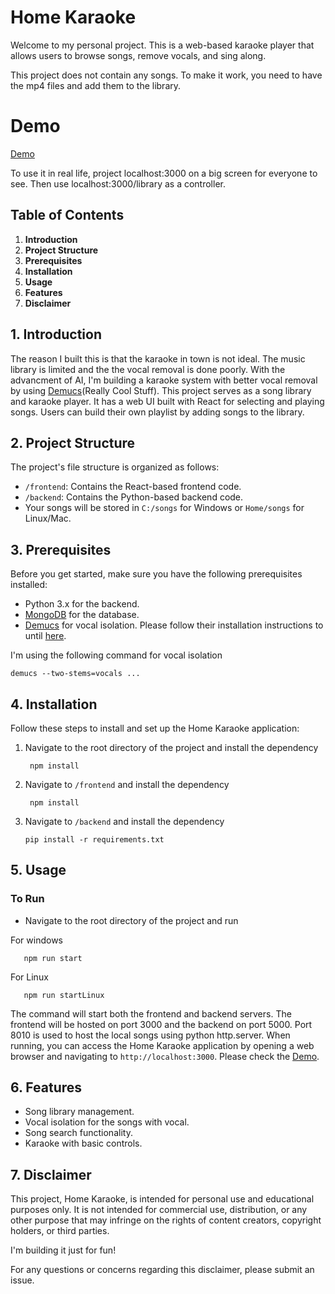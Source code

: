 # Home Karaoke
Welcome to my personal project. This is a web-based karaoke player that allows users to browse songs, remove vocals, and sing along.

This project does not contain any songs. To make it work, you need to have the mp4 files and add them to the library.
# Demo
[Demo](https://github.com/Misachu10032/Home-Karaoke/assets/127623479/d11cc72b-b38d-459c-8d67-9a21c84e454f)

To use it in real life, project localhost:3000 on a big screen for everyone to see. Then use localhost:3000/library as a controller.

## Table of Contents

1. **Introduction**
2. **Project Structure**
3. **Prerequisites**
4. **Installation**
5. **Usage**
6. **Features**
7. **Disclaimer**

## 1. Introduction

The reason I built this is that the karaoke in town is not ideal. The music library is limited and the the vocal removal is done poorly. With the advancment of AI, I'm building a karaoke system with better vocal removal by using  [Demucs](https://github.com/facebookresearch/demucs)(Really Cool Stuff). 
This project serves as a song library and karaoke player. It has a web UI built with React for selecting and playing songs. Users can build their own playlist by adding songs to the library.

## 2. Project Structure

The project's file structure is organized as follows:

- `/frontend`: Contains the React-based frontend code.
- `/backend`: Contains the Python-based backend code.
- Your songs will be stored in `C:/songs` for Windows or `Home/songs` for Linux/Mac.

## 3. Prerequisites

Before you get started, make sure you have the following prerequisites installed:
- Python 3.x for the backend.
- [MongoDB](https://www.mongodb.com/docs/manual/administration/install-community/) for the database.
- [Demucs](https://github.com/facebookresearch/demucs) for vocal isolation. Please follow their installation instructions to until [here](https://github.com/facebookresearch/demucs#for-musicians).

I'm using the following command for vocal isolation
```
demucs --two-stems=vocals ...
```

## 4. Installation

Follow these steps to install and set up the Home Karaoke application:

1. Navigate to the root directory of the project and install the dependency

   ```
    npm install
   ```
2. Navigate to `/frontend` and install the dependency
   ```
    npm install
   ```
3. Navigate to `/backend` and install the dependency
   ```
   pip install -r requirements.txt
   ```

## 5. Usage

### To Run
- Navigate to the root directory of the project and run

For windows
```
   npm run start
```

For Linux
```
   npm run startLinux
```
The command will start both the frontend and backend servers. The frontend will be hosted on port 3000 and the backend on port 5000. Port 8010 is used to host the local songs using python http.server.
 When running, you can access the Home Karaoke application by opening a web browser and navigating to `http://localhost:3000`. Please check the [Demo](https://github.com/Misachu10032/Home-Karaoke#demo).


## 6. Features

- Song library management.
- Vocal isolation for the songs with vocal.
- Song search functionality.
- Karaoke with basic controls.

## 7. Disclaimer

This project, Home Karaoke, is intended for personal use and educational purposes only. It is not intended for commercial use, distribution, or any other purpose that may infringe on the rights of content creators, copyright holders, or third parties.

I'm building it just for fun!

For any questions or concerns regarding this disclaimer, please submit an issue.
